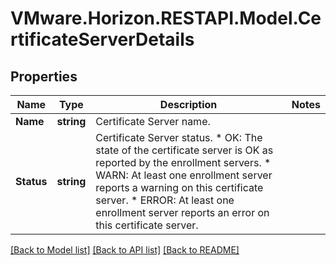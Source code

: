 # VMware.Horizon.RESTAPI.Model.CertificateServerDetails
## Properties

Name | Type | Description | Notes
------------ | ------------- | ------------- | -------------
**Name** | **string** | Certificate Server name. | 
**Status** | **string** | Certificate Server status. * OK: The state of the certificate server is OK as reported by the enrollment servers. * WARN: At least one enrollment server reports a warning on this certificate server. * ERROR: At least one enrollment server reports an error on this certificate server. | 

[[Back to Model list]](../README.md#documentation-for-models) [[Back to API list]](../README.md#documentation-for-api-endpoints) [[Back to README]](../README.md)

